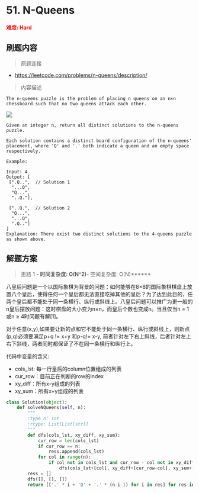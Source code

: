# 51. N-Queens

**<font color=red>难度: Hard</font>**

## 刷题内容

> 原题连接

* https://leetcode.com/problems/n-queens/description/

> 内容描述

```
The n-queens puzzle is the problem of placing n queens on an n×n chessboard such that no two queens attack each other.
```
![](https://github.com/apachecn/awesome-leetcode/blob/master/images/N-Queens.png)


```
Given an integer n, return all distinct solutions to the n-queens puzzle.

Each solution contains a distinct board configuration of the n-queens' placement, where 'Q' and '.' both indicate a queen and an empty space respectively.

Example:

Input: 4
Output: [
 [".Q..",  // Solution 1
  "...Q",
  "Q...",
  "..Q."],

 ["..Q.",  // Solution 2
  "Q...",
  "...Q",
  ".Q.."]
]
Explanation: There exist two distinct solutions to the 4-queens puzzle as shown above.
```

## 解题方案

> 思路 1
******- 时间复杂度: O(N^2)******- 空间复杂度: O(N)******

八皇后问题是一个以国际象棋为背景的问题：如何能够在8×8的国际象棋棋盘上放置八个皇后，使得任何一个皇后都无法直接吃掉其他的皇后？为了达到此目的，任两个皇后都不能处于同一条横行、纵行或斜线上。八皇后问题可以推广为更一般的n皇后摆放问题：这时棋盘的大小变为n×n，而皇后个数也变成n。当且仅当n = 1或n ≥ 4时问题有解[1]。

对于任意(x,y),如果要让新的点和它不能处于同一条横行、纵行或斜线上，则新点(p,q)必须要满足p+q != x+y 和p-q!= x-y, 前者针对左下右上斜线，后者针对左上右下斜线，两者同时都保证了不在同一条横行和纵行上。 

代码中变量的含义:
- cols_lst: 每一行皇后的column位置组成的列表
- cur_row：目前正在判断的row的index
- xy_diff：所有x-y组成的列表
- xy_sum：所有x+y组成的列表

```python
class Solution(object):
    def solveNQueens(self, n):
        """
        :type n: int
        :rtype: List[List[str]]
        """
        def dfs(cols_lst, xy_diff, xy_sum):
            cur_row = len(cols_lst)
            if cur_row == n:
                ress.append(cols_lst)
            for col in range(n):
                if col not in cols_lst and cur_row - col not in xy_diff and cur_row + col not in xy_sum:
                    dfs(cols_lst+[col], xy_diff+[cur_row-col], xy_sum+[cur_row+col])
        ress = []
        dfs([], [], [])
        return [['.' * i + 'Q' + '.' * (n-i-1) for i in res] for res in ress]

```
